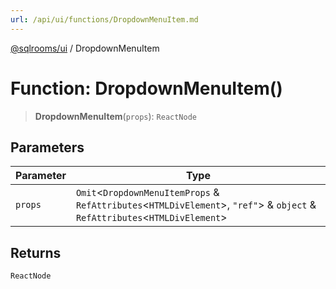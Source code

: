 ```yaml
---
url: /api/ui/functions/DropdownMenuItem.md
---
```

[@sqlrooms/ui](../index.md) / DropdownMenuItem

# Function: DropdownMenuItem()

> **DropdownMenuItem**(`props`): `ReactNode`

## Parameters

| Parameter | Type |
| ------ | ------ |
| `props` | `Omit`<`DropdownMenuItemProps` & `RefAttributes`<`HTMLDivElement`>, `"ref"`> & `object` & `RefAttributes`<`HTMLDivElement`> |

## Returns

`ReactNode`
